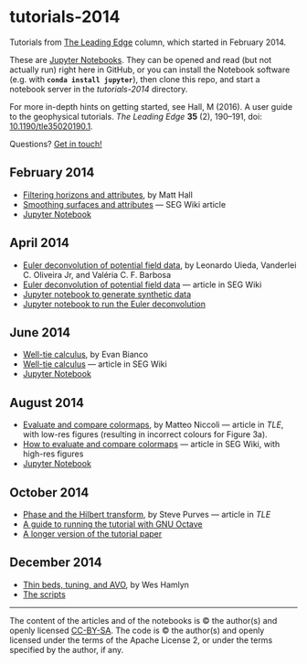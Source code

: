 # tutorials-2014

Tutorials from [The Leading Edge](http://library.seg.org/journal/leedff) column, which started in February 2014.

These are [Jupyter Notebooks](https://jupyter.org/). They can be opened and read (but not actually run) right here in GitHub, or you can install the Notebook software (e.g. with **`conda install jupyter`**), then clone this repo, and start a notebook server in the *tutorials-2014* directory.

For more in-depth hints on getting started, see Hall, M (2016). A user guide to the geophysical tutorials. _The Leading Edge_ **35** (2), 190–191, doi: [10.1190/tle35020190.1](http://library.seg.org/doi/abs/10.1190/tle35020190.1).

Questions? [Get in touch!](mailto:matt@agilegeoscience.com)

## February 2014
- [Filtering horizons and attributes](http://dx.doi.org/10.1190/tle33020128.1), by Matt Hall
- [Smoothing surfaces and attributes](http://wiki.seg.org/wiki/Smoothing_surfaces_and_attributes_%28tutorial%29) — SEG Wiki article
- [Jupyter Notebook](https://github.com/seg/tutorials-2014/blob/master/1402_Smoothing_surfaces/1402_Smoothing_surfaces.ipynb)

## April 2014
- [Euler deconvolution of potential field data](http://library.seg.org/doi/abs/10.1190/tle33040448.1), by Leonardo Uieda, Vanderlei C. Oliveira Jr, and Valéria C. F. Barbosa
- [Euler deconvolution of potential field data](http://wiki.seg.org/wiki/Euler_deconvolution_of_potential_field_data_%28tutorial%29) — article in SEG Wiki
- [Jupyter notebook to generate synthetic data](https://github.com/seg/tutorials-2014/blob/master/1404_Euler_deconvolution/create_synthetic_data.ipynb)
- [Jupyter notebook to run the Euler deconvolution](https://github.com/seg/tutorials/blob/master/1404_Euler_deconvolution/euler-deconvolution-examples.ipynb)

## June 2014
- [Well-tie calculus](http://library.seg.org/doi/abs/10.1190/tle33060674.1), by Evan Bianco
- [Well-tie calculus](http://wiki.seg.org/wiki/Well_tie_calculus_%28tutorial%29) — article in SEG Wiki
- [Jupyter Notebook](https://github.com/seg/tutorials-2014/blob/master/1406_Make_a_synthetic/how_to_make_synthetic.ipynb)

## August 2014
- [Evaluate and compare colormaps](http://library.seg.org/doi/abs/10.1190/tle33080910.1), by Matteo Niccoli — article in *TLE*, with low-res figures (resulting in incorrect colours for Figure 3a).
- [How to evaluate and compare colormaps](http://wiki.seg.org/wiki/How_to_evaluate_and_compare_color_maps) — article in SEG Wiki, with high-res figures
- [Jupyter Notebook](https://github.com/seg/tutorials-2014/blob/master/1408_Evaluate_and_compare_colormaps/How_to_evaluate_and_compare_colormaps.ipynb)

## October 2014
- [Phase and the Hilbert transform](http://library.seg.org/doi/abs/10.1190/tle33101164.1), by Steve Purves &mdash; article in *TLE*
- [A guide to running the tutorial with GNU Octave](1410_Phase/readme.md)
- [A longer version of the tutorial paper](https://github.com/seg/tutorials-2014/raw/master/1410_Phase/purves_tutorial_long.pdf)

## December 2014
- [Thin beds, tuning, and AVO](http://library.seg.org/doi/abs/10.1190/tle33121394.1), by Wes Hamlyn
- [The scripts](https://github.com/seg/tutorials-2014/raw/master/1412_Tuning_and_AVO)

<hr />

The content of the articles and of the notebooks is © the author(s) and openly licensed [CC-BY-SA](https://creativecommons.org/licenses/by-sa/3.0/). The code is © the author(s) and openly licensed under the terms of the Apache License 2, or under the terms specified by the author, if any.
